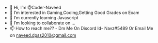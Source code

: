 - 👋 Hi, I’m @Coder-Naveed
- 👀 I’m interested in Gaming,Coding,Getting Good Grades on Exam
- 🌱 I’m currently learning Javascript
- 💞️ I’m looking to collaborate on ...
- 📫 How to reach me?? - Dm Me On Discord Id- Navz#5489 Or Email Me on naveed.dpss2010@gmail.com

<!---
Coder-Naveed/Coder-Naveed is a ✨ special ✨ repository because its `README.md` (this file) appears on your GitHub profile.
You can click the Preview link to take a look at your changes.
--->
